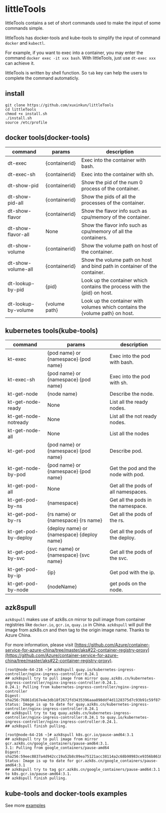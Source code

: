 # littleTools

littleTools contains a set of short commands used to make the input of some commands simple.

littleTools has docker-tools and kube-tools to simplify the input of command `docker` and `kubectl`.

For example, if you want to exec into a container, you may enter the command `docker exec -it xxx bash`. With littleTools, just use `dt-exec xxx` can achieve it.

littleTools is written by shell function. So `tab` key can help the users to complete the command automaticly.

## install 

```
git clone https://github.com/xuxinkun/littleTools
cd littleTools
chmod +x install.sh
./install.sh
source /etc/profile
```

## docker tools(docker-tools)

| command             | params        | description                                                  |
| ------------------- | ------------- | ------------------------------------------------------------ |
| dt-exec             | {containerid} | Exec into the container with bash.                           |
| dt-exec-sh          | {containerid} | Exec into the container with sh.                             |
| dt-show-pid         | {containerid} | Show the pid of the num 0 process of the container.          |
| dt-show-pid-all     | {containerid} | Show the pids of all the processes of the container.         |
| dt-show-flavor      | {containerid} | Show the flavor info such as cpu/memory of the container.    |
| dt-show-flavor-all  | None          | Show the flavor info such as cpu/memory of all the containers. |
| dt-show-volume      | {containerid} | Show the volume path on host of the container.               |
| dt-show-volume-all  | {containerid} | Show the volume path on host and bind path in container of the container. |
| dt-lookup-by-pid    | {pid}         | Look up the container which contains the process with the {pid} on host. |
| dt-lookup-by-volume | {volume path} | Look up the container with volumes which contains the {volume path} on host. |


## kubernetes tools(kube-tools)

| command              | params                                     | description                         |
| -------------------- | ------------------------------------------ | ----------------------------------- |
| kt-exec              | {pod name} or {namespace} {pod name}       | Exec into the pod with bash.        |
| kt-exec-sh           | {pod name} or {namespace} {pod name}       | Exec into the pod with sh.          |
| kt-get-node          | {node name}                                | Describe the node.                  |
| kt-get-node-ready    | None                                       | List all the ready nodes.           |
| kt-get-node-notready | None                                       | List all the not ready nodes.       |
| kt-get-node-all      | None                                       | List all the nodes                  |
| kt-get-pod           | {pod name} or {namespace} {pod name}       | Describe pod.                       |
| kt-get-node-by-pod   | {pod name} or {namespace} {pod name}       | Get the pod and the node with pod.  |
| kt-get-pod-all       | None                                       | Get all the pods of all namespaces. |
| kt-get-pod-by-ns     | {namespace}                                | Get all the pods in the namespace.  |
| kt-get-pod-by-rs     | {rs name} or {namespace} {rs name}         | Get all the pods of the rs.         |
| kt-get-pod-by-deploy | {deploy name} or {namespace} {deploy name} | Get all the pods of the deploy.     |
| kt-get-pod-by-svc    | {svc name} or {namespace} {svc name}       | Get all the pods of the svc.        |
| kt-get-pod-by-ip     | {ip}                                       | Get pod with the ip.                |
| kt-get-pod-by-node   | {nodeName}                                 | get pods on the node.               |

## azk8spull

`azk8spull` makes use of azk8s.cn mirror to pull image from container registries like `docker.io`, `gcr.io`, `quay.io` in China. `azk8spull` will pull the image from azk8s.cn and then tag to the origin image name. Thanks to Azure China.

For more information, please visit [https://github.com/Azure/container-service-for-azure-china/tree/master/aks#22-container-registry-proxy](https://github.com/Azure/container-service-for-azure-china/tree/master/aks#22-container-registry-proxy).

```
[root@node-64-216 ~]# azk8spull quay.io/kubernetes-ingress-controller/nginx-ingress-controller:0.24.1
## azk8spull try to pull image from mirror quay.azk8s.cn/kubernetes-ingress-controller/nginx-ingress-controller:0.24.1.
0.24.1: Pulling from kubernetes-ingress-controller/nginx-ingress-controller
Digest: sha256:76861d167e4e3db18f2672fd3435396aaa898ddf4d1128375d7c93b91c59f87f
Status: Image is up to date for quay.azk8s.cn/kubernetes-ingress-controller/nginx-ingress-controller:0.24.1
## azk8spull try to tag quay.azk8s.cn/kubernetes-ingress-controller/nginx-ingress-controller:0.24.1 to quay.io/kubernetes-ingress-controller/nginx-ingress-controller:0.24.1.
## azk8spull finish pulling.

[root@node-64-216 ~]# azk8spull k8s.gcr.io/pause-amd64:3.1
## azk8spull try to pull image from mirror gcr.azk8s.cn/google_containers/pause-amd64:3.1.
3.1: Pulling from google_containers/pause-amd64
Digest: sha256:59eec8837a4d942cc19a52b8c09ea75121acc38114a2c68b98983ce9356b8610
Status: Image is up to date for gcr.azk8s.cn/google_containers/pause-amd64:3.1
## azk8spull try to tag gcr.azk8s.cn/google_containers/pause-amd64:3.1 to k8s.gcr.io/pause-amd64:3.1.
## azk8spull finish pulling. 
```

## kube-tools and docker-tools examples

See more [examples](examples.md)
